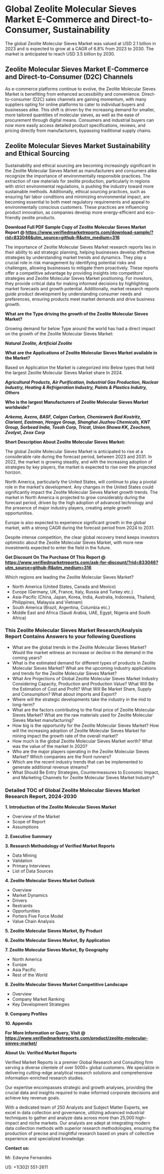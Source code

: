 <h1>Global Zeolite Molecular Sieves Market E-Commerce and Direct-to-Consumer, Sustainability</h1><p class=""><p>The global Zeolite Molecular Sieves Market was valued at USD 2.1 billion in 2023 and is expected to grow at a CAGR of 6.8% from 2023 to 2030. The market is anticipated to reach USD 3.5 billion by 2030.</p><h2>Zeolite Molecular Sieves Market E-Commerce and Direct-to-Consumer (D2C) Channels</h2><p>As e-commerce platforms continue to evolve, the Zeolite Molecular Sieves Market is benefiting from enhanced accessibility and convenience. Direct-to-consumer (D2C) sales channels are gaining momentum, with many suppliers opting for online platforms to cater to individual buyers and businesses alike. This shift is driven by the increasing demand for smaller, more tailored quantities of molecular sieves, as well as the ease of procurement through digital means. Consumers and industrial buyers can now more easily access detailed product specifications, reviews, and pricing directly from manufacturers, bypassing traditional supply chains.</p><h2>Zeolite Molecular Sieves Market Sustainability and Ethical Sourcing</h2><p>Sustainability and ethical sourcing are becoming increasingly significant in the Zeolite Molecular Sieves Market as manufacturers and consumers alike recognize the importance of environmentally responsible practices. The extraction of raw materials for zeolite production, particularly in regions with strict environmental regulations, is pushing the industry toward more sustainable methods. Additionally, ethical sourcing practices, such as ensuring fair labor conditions and minimizing environmental impact, are becoming essential to both meet regulatory requirements and appeal to environmentally conscious customers. These practices are influencing product innovation, as companies develop more energy-efficient and eco-friendly zeolite products.</p></p><p class=""><strong>Download Full PDF Sample Copy of Zeolite Molecular Sieves Market Report @ <a href="https://www.verifiedmarketreports.com/download-sample/?rid=833046&utm_source=github-R&utm_medium=316" target="_blank">https://www.verifiedmarketreports.com/download-sample/?rid=833046&utm_source=github-R&utm_medium=316</a></strong></p><p>The importance of&nbsp;Zeolite Molecular Sieves Market research reports lies in their ability to aid strategic planning, helping businesses develop effective strategies by understanding market trends and dynamics. They play a crucial role in risk management by identifying potential risks and challenges, allowing businesses to mitigate them proactively. These reports offer a competitive advantage by providing insights into competitors' strategies and Zeolite Molecular Sieves Market positioning. For investors, they provide critical data for making informed decisions by highlighting market forecasts and growth potential. Additionally, market research reports guide product development by understanding consumer needs and preferences, ensuring products meet market demands and drive business growth.</p><p><strong>What are the&nbsp;Type driving the growth of the Zeolite Molecular Sieves Market?</strong></p><p id="" class="">Growing demand for below Type around the world has had a direct impact on the growth of the Zeolite Molecular Sieves Market:</p><p class=""><em><strong> Natural Zeolite, Artificial Zeolite</strong></em></p><p class=""><strong>What are the&nbsp;Applications&nbsp;of Zeolite Molecular Sieves Market available in the Market?</strong></p><p id="" class="">Based on Application the Market is categorized into Below types that held the largest Zeolite Molecular Sieves Market share In 2024.</p><p class=""><em><strong> Agricultural Products, Air Purification, Industrial Gas Production, Nuclear Industry, Heating & Refrigeration Industry, Paints & Plastics Indutry, Others</strong></em></p><p class=""><strong>Who is the largest Manufacturers of Zeolite Molecular Sieves Market worldwide?</strong></p><p><em><strong> Arkema, Axens, BASF, Calgon Carbon, Chemiewerk Bad Kostritz, Clariant, Eastman, Hengye Group, Shanghai Jiuzhou Chemicals, KNT Group, Sorbead India, Tosoh Corp, Tricat, Union Showa KK, Zeochem, Zeolyst, Zeox Corp</strong></em></p><p id="" class=""><strong>Short Description About Zeolite Molecular Sieves Market:</strong></p><p>The global Zeolite Molecular Sieves Market is anticipated to rise at a considerable rate during the forecast period, between 2023 and 2031. In 2022, the market is growing steadily, and with the increasing adoption of strategies by key players, the market is expected to rise over the projected horizon.</p><p>North America, particularly the United States, will continue to play a pivotal role in the market's development. Any changes in the United States could significantly impact the Zeolite Molecular Sieves Market growth trends. The market in North America is projected to grow considerably during the forecast period, driven by the high adoption of advanced technology and the presence of major industry players, creating ample growth opportunities.</p><p>Europe is also expected to experience significant growth in the global market, with a strong CAGR during the forecast period from 2024 to 2031.</p><p>Despite intense competition, the clear global recovery trend keeps investors optimistic about the Zeolite Molecular Sieves Market, with more new investments expected to enter the field in the future.</p><p id="" class=""><strong>Get Discount On The Purchase Of This Report @ <a href="https://www.verifiedmarketreports.com/ask-for-discount/?rid=833046?utm_source=github-R&utm_medium=316" target="_blank">https://www.verifiedmarketreports.com/ask-for-discount/?rid=833046?utm_source=github-R&utm_medium=316</a></strong></p><p class="">Which regions are leading the Zeolite Molecular Sieves Market?</p><ul><li>North America (United States, Canada and Mexico)</li><li>Europe (Germany, UK, France, Italy, Russia and Turkey etc.)</li><li>Asia-Pacific (China, Japan, Korea, India, Australia, Indonesia, Thailand, Philippines, Malaysia and Vietnam)</li><li>South America (Brazil, Argentina, Columbia etc.)</li><li>Middle East and Africa (Saudi Arabia, UAE, Egypt, Nigeria and South Africa)</li></ul><h3 id="" class="">This Zeolite Molecular Sieves Market Research/Analysis Report Contains Answers to your following Questions</h3><ul><li>What are the global trends in the Zeolite Molecular Sieves Market? Would the market witness an increase or decline in the demand in the coming years?</li><li>What is the estimated demand for different types of products in Zeolite Molecular Sieves Market? What are the upcoming industry applications and trends for the Zeolite Molecular Sieves Market?</li><li>What Are Projections of Global Zeolite Molecular Sieves Market Industry Considering Capacity, Production and Production Value? What Will Be the Estimation of Cost and Profit? What Will Be Market Share, Supply and Consumption? What about imports and Export?</li><li>Where will the strategic developments take the industry in the mid to long-term?</li><li>What are the factors contributing to the final price of Zeolite Molecular Sieves Market? What are the raw materials used for Zeolite Molecular Sieves Market manufacturing?</li><li>How big is the opportunity for the Zeolite Molecular Sieves Market? How will the increasing adoption of Zeolite Molecular Sieves Market for mining impact the growth rate of the overall market?</li><li>How much is the global Zeolite Molecular Sieves Market worth? What was the value of the market In 2020?</li><li>Who are the major players operating in the Zeolite Molecular Sieves Market? Which companies are the front runners?</li><li>Which are the recent industry trends that can be implemented to generate additional revenue streams?</li><li>What Should Be Entry Strategies, Countermeasures to Economic Impact, and Marketing Channels for Zeolite Molecular Sieves Market Industry?</li></ul><h3 id="" class="">Detailed TOC of Global Zeolite Molecular Sieves Market Research Report, 2024-2030</h3><p id="" class=""><strong>1. Introduction of the Zeolite Molecular Sieves Market</strong></p><ul><li>Overview of the Market</li><li>Scope of Report</li><li>Assumptions</li></ul><p id="" class=""><strong>2. Executive Summary</strong></p><p id="" class=""><strong>3. Research Methodology of Verified Market Reports</strong></p><ul><li>Data Mining</li><li>Validation</li><li>Primary Interviews</li><li>List of Data Sources</li></ul><p id="" class=""><strong>4. Zeolite Molecular Sieves Market Outlook</strong></p><ul><li>Overview</li><li>Market Dynamics</li><li>Drivers</li><li>Restraints</li><li>Opportunities</li><li>Porters Five Force Model</li><li>Value Chain Analysis</li></ul><p id="" class=""><strong>5. Zeolite Molecular Sieves Market, By Product</strong></p><p id="" class=""><strong>6. Zeolite Molecular Sieves Market, By Application</strong></p><p id="" class=""><strong>7. Zeolite Molecular Sieves Market, By Geography</strong></p><ul><li>North America</li><li>Europe</li><li>Asia Pacific</li><li>Rest of the World</li></ul><p id="" class=""><strong>8. Zeolite Molecular Sieves Market Competitive Landscape</strong></p><ul><li>Overview</li><li>Company Market Ranking</li><li>Key Development Strategies</li></ul><p id="" class=""><strong>9. Company Profiles</strong></p><p id="" class=""><strong>10. Appendix</strong></p><p id="" class=""><strong>For More Information or Query, Visit @ <a href="https://www.verifiedmarketreports.com/product/zeolite-molecular-sieves-market/" target="_blank">https://www.verifiedmarketreports.com/product/zeolite-molecular-sieves-market/</a></strong></p><p id="" class=""><strong>About Us: Verified Market Reports</strong></p><p id="" class="">Verified Market Reports is a premier Global Research and Consulting firm serving a diverse clientele of over 5000+ global customers. We specialize in delivering cutting-edge analytical research solutions and comprehensive information-enriched research studies.</p><p id="" class="">Our expertise encompasses strategic and growth analyses, providing the crucial data and insights required to make informed corporate decisions and achieve key revenue goals.</p><p id="" class="">With a dedicated team of 250 Analysts and Subject Matter Experts, we excel in data collection and governance, utilizing advanced industrial techniques to gather and analyze data across more than 25,000 high-impact and niche markets. Our analysts are adept at integrating modern data collection methods with superior research methodologies, ensuring the production of precise and insightful research based on years of collective experience and specialized knowledge.</p><p id="" class=""><strong>Contact us:</strong></p><p id="" class="">Mr. Edwyne Fernandes</p><p id="" class="">US: +1(302) 551-2611</p>